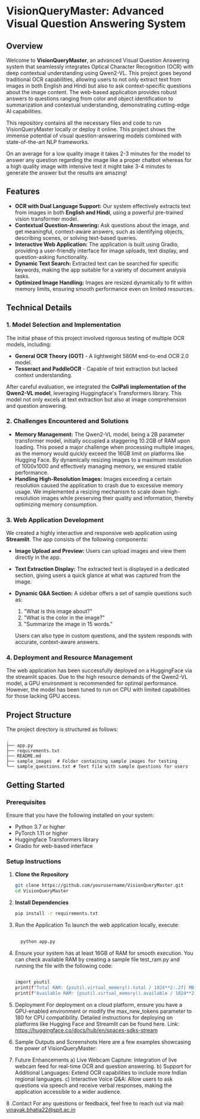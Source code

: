 # VisionQueryMaster: Advanced Visual Question Answering System

## Overview
Welcome to **VisionQueryMaster**, an advanced Visual Question Answering system that seamlessly integrates Optical Character Recognition (OCR) with deep contextual understanding using Qwen2-VL. This project goes beyond traditional OCR capabilities, allowing users to not only extract text from images in both English and Hindi but also to ask context-specific questions about the image content. The web-based application provides robust answers to questions ranging from color and object identification to summarization and contextual understanding, demonstrating cutting-edge AI capabilities.

This repository contains all the necessary files and code to run VisionQueryMaster locally or deploy it online. This project shows the immense potential of visual question-answering models combined with state-of-the-art NLP frameworks. 

On an average for a low quality image it takes 2-3 minutes for the model to answer any question regarding the image like a proper chatbot whereas for a high quality image with intensive text it might take 3-4 minutes to generate the answer but the results are amazing!

## Features
- **OCR with Dual Language Support:** Our system effectively extracts text from images in both **English and Hindi**, using a powerful pre-trained vision transformer model.
- **Contextual Question-Answering:** Ask questions about the image, and get meaningful, context-aware answers, such as identifying objects, describing scenes, or solving text-based queries.
- **Interactive Web Application:** The application is built using Gradio, providing a user-friendly interface for image uploads, text display, and question-asking functionality.
- **Dynamic Text Search:** Extracted text can be searched for specific keywords, making the app suitable for a variety of document analysis tasks.
- **Optimized Image Handling:** Images are resized dynamically to fit within memory limits, ensuring smooth performance even on limited resources.

## Technical Details
### 1. **Model Selection and Implementation**
The initial phase of this project involved rigorous testing of multiple OCR models, including:
- **General OCR Theory (GOT)** - A lightweight 580M end-to-end OCR 2.0 model.
- **Tesseract and PaddleOCR** - Capable of text extraction but lacked context understanding.

After careful evaluation, we integrated the **ColPali implementation of the Qwen2-VL model**, leveraging Huggingface's Transformers library. This model not only excels at text extraction but also at image comprehension and question answering.

### 2. **Challenges Encountered and Solutions**
- **Memory Management:** The Qwen2-VL model, being a 2B parameter transformer model, initially occupied a staggering 10.2GB of RAM upon loading. This posed a major challenge when processing multiple images, as the memory would quickly exceed the 16GB limit on platforms like Hugging Face. By dynamically resizing images to a maximum resolution of 1000x1000 and effectively managing memory, we ensured stable performance.
- **Handling High-Resolution Images:** Images exceeding a certain resolution caused the application to crash due to excessive memory usage. We implemented a resizing mechanism to scale down high-resolution images while preserving their quality and information, thereby optimizing memory consumption.

### 3. **Web Application Development**
We created a highly interactive and responsive web application using **Streamlit**. The app consists of the following components:
- **Image Upload and Preview:** Users can upload images and view them directly in the app.
- **Text Extraction Display:** The extracted text is displayed in a dedicated section, giving users a quick glance at what was captured from the image.
- **Dynamic Q&A Section:** A sidebar offers a set of sample questions such as:
  1. "What is this image about?"
  2. "What is the color in the image?"
  3. "Summarize the image in 15 words."
  
  Users can also type in custom questions, and the system responds with accurate, context-aware answers.

### 4. **Deployment and Resource Management**
The web application has been successfully deployed on a HuggingFace via the streamlit spaces. Due to the high resource demands of the Qwen2-VL model, a GPU environment is recommended for optimal performance. However, the model has been tuned to run on CPU with limited capabilities for those lacking GPU access.

## Project Structure
The project directory is structured as follows:

```
.
├── app.py
├── requirements.txt
├── README.md
├── sample_images  # Folder containing sample images for testing
└── sample_questions.txt # Text file with sample questions for users

```


## Getting Started

### Prerequisites
Ensure that you have the following installed on your system:
- Python 3.7 or higher
- PyTorch 1.11 or higher
- Huggingface Transformers library
- Gradio for web-based interface

### Setup Instructions

1. **Clone the Repository**
   ```bash
   git clone https://github.com/yourusername/VisionQueryMaster.git
   cd VisionQueryMaster

2. **Install Dependencies**
   ```bash
   pip install -r requirements.txt

3. Run the Application To launch the web application locally, execute:
    ```bash
      
      python app.py

4. Ensure your system has at least 16GB of RAM for smooth execution. You can check available RAM by creating a sample file test_ram.py and running the file with the following code:
    ```bash 
       
    import psutil
    print(f"Total RAM: {psutil.virtual_memory().total / 1024**2:.2f} MB")
    print(f"Available RAM: {psutil.virtual_memory().available / 1024**2:.2f} MB")

5. Deployment
For deployment on a cloud platform, ensure you have a GPU-enabled environment or modify the max_new_tokens parameter to 180 for CPU compatibility. Detailed instructions for deploying on platforms like Hugging Face and Streamlit can be found here. Link: https://huggingface.co/docs/hub/en/spaces-sdks-stream

6. Sample Outputs and Screenshots
Here are a few examples showcasing the power of VisionQueryMaster:


7. Future Enhancements
a) Live Webcam Capture: Integration of live webcam feed for real-time OCR and question answering.
b) Support for Additional Languages: Extend OCR capabilities to include more Indian regional languages.
c) Interactive Voice Q&A: Allow users to ask questions via speech and receive verbal responses, making the application accessible to a wider audience.

8 .Contact
For any questions or feedback, feel free to reach out via mail: vinayak.bhatia22@spit.ac.in






